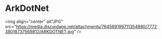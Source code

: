 # ArkDotNet
<img align="center" alt"JPG" src="https://media.discordapp.net/attachments/764569199711354880/777238018737569812/ARKDOTNET.jpg" />
